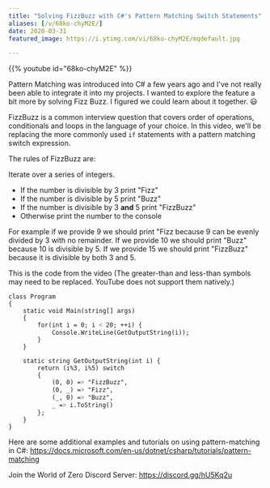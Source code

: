 ```yaml
---
title: "Solving FizzBuzz with C#'s Pattern Matching Switch Statements"
aliases: [/v/68ko-chyM2E/]
date: 2020-03-31
featured_image: https://i.ytimg.com/vi/68ko-chyM2E/mqdefault.jpg

---
```


{{% youtube id="68ko-chyM2E" %}}

Pattern Matching was introduced into C# a few years ago and I've not really been able to integrate it into my projects. I wanted to explore the feature a bit more by solving Fizz Buzz. I figured we could learn about it together. 😃

FizzBuzz is a common interview question that covers order of operations, conditionals and loops in the language of your choice. In this video, we'll be replacing the more commonly used `if` statements with a pattern matching switch expression.

The rules of FizzBuzz are:

Iterate over a series of integers.

* If the number is divisible by 3 print "Fizz"
* If the number is divisible by 5 print "Buzz"
* If the number is divisible by 3 **and** 5 print "FizzBuzz"
* Otherwise print the number to the console

For example if we provide 9 we should print "Fizz because 9 can be evenly divided by 3 with no remainder. If we provide 10 we should print "Buzz" because 10 is divisible by 5. If we provide 15 we should print "FizzBuzz" because it is divisible by both 3 and 5.

This is the code from the video (The greater-than and less-than symbols may need to be replaced. YouTube does not support them natively.)

```
class Program
{
    static void Main(string[] args)
    {
        for(int i = 0; i ˂ 20; ++i) {
            Console.WriteLine(GetOutputString(i));
        }
    }

    static string GetOutputString(int i) {
        return (i%3, i%5) switch
        {
            (0, 0) =˃ "FizzBuzz",
            (0, _) =˃ "Fizz",
            (_, 0) =˃ "Buzz",
            _ =˃ i.ToString()
        };
    }
}
```

Here are some additional examples and tutorials on using pattern-matching in C#: https://docs.microsoft.com/en-us/dotnet/csharp/tutorials/pattern-matching

Join the World of Zero Discord Server: https://discord.gg/hU5Kq2u
